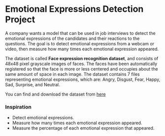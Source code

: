 # Emotional Expressions Detection Project


A company wants a model that can be used in job interviews to detect the emotional expressions of the candidates and their reactions to the questions. The goal is to detect emotional expressions from a webcam or video, then measure how many times each emotional expression appeared.


The dataset is called **Face expression recognition dataset**, and consists of 48x48 pixel grayscale images of faces. The faces have been automatically registered so that the face is more or less centered and occupies about the same amount of space in each image. The dataset contains 7 files representing emotional expressions, which are: Angry, Disgust, Fear, Happy, Sad, Surprise, and Neutral.

You can find and download the dataset from [here](https://www.kaggle.com/datasets/jonathanoheix/face-expression-recognition-dataset)



### **Inspiration**
* Detect emotional expressions.
* Measure how many times each emotional expression appeared.
* Measure the percentage of each emotional expression that appeared.

